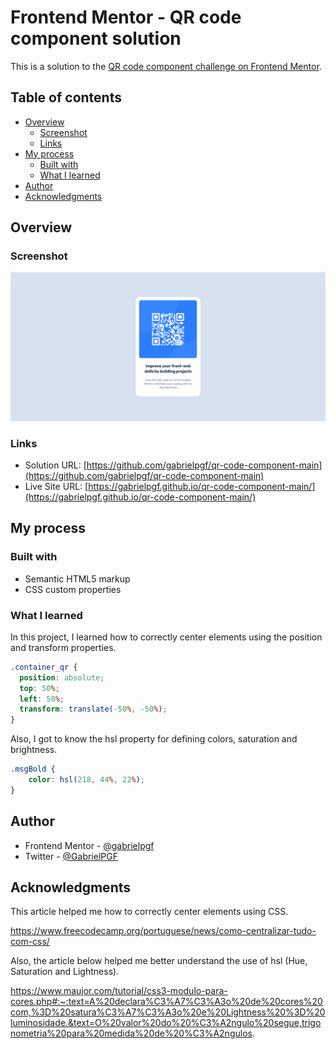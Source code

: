 # Frontend Mentor - QR code component solution

This is a solution to the [QR code component challenge on Frontend Mentor](https://www.frontendmentor.io/challenges/qr-code-component-iux_sIO_H).

## Table of contents

- [Overview](#overview)
  - [Screenshot](#screenshot)
  - [Links](#links)
- [My process](#my-process)
  - [Built with](#built-with)
  - [What I learned](#what-i-learned)    
- [Author](#author)
- [Acknowledgments](#acknowledgments)

## Overview

### Screenshot

![](./screenshots/screenshot_qrcode_page.png)

### Links

- Solution URL: [https://github.com/gabrielpgf/qr-code-component-main](https://github.com/gabrielpgf/qr-code-component-main)
- Live Site URL: [https://gabrielpgf.github.io/qr-code-component-main/](https://gabrielpgf.github.io/qr-code-component-main/)


## My process

### Built with

- Semantic HTML5 markup
- CSS custom properties

### What I learned

In this project, I learned how to correctly center elements using the position and transform properties.

```css
.container_qr {
  position: absolute;    
  top: 50%;
  left: 50%;
  transform: translate(-50%, -50%); 
}
```

Also, I got to know the hsl property for defining colors, saturation and brightness.

```css
.msgBold {
    color: hsl(218, 44%, 22%);   
}
```

## Author

- Frontend Mentor - [@gabrielpgf](https://www.frontendmentor.io/profile/gabrielpgf)
- Twitter - [@GabrielPGF](https://twitter.com/GabrielPGF)

## Acknowledgments

This article helped me how to correctly center elements using CSS.

https://www.freecodecamp.org/portuguese/news/como-centralizar-tudo-com-css/

Also, the article below helped me better understand the use of hsl (Hue, Saturation and Lightness).

https://www.maujor.com/tutorial/css3-modulo-para-cores.php#:~:text=A%20declara%C3%A7%C3%A3o%20de%20cores%20com,%3D%20satura%C3%A7%C3%A3o%20e%20Lightness%20%3D%20luminosidade.&text=O%20valor%20do%20%C3%A2ngulo%20segue,trigonometria%20para%20medida%20de%20%C3%A2ngulos.
